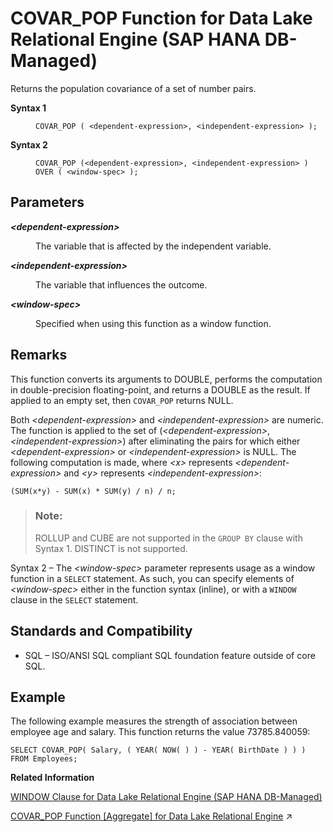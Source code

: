 <!-- loio6d40c8333876450388dfaa9078b06644 -->

# COVAR\_POP Function for Data Lake Relational Engine \(SAP HANA DB-Managed\)

Returns the population covariance of a set of number pairs.




<dl>
<dt><b>

Syntax 1

</b></dt>
<dd>

```
COVAR_POP ( <dependent-expression>, <independent-expression> );
```



</dd><dt><b>

Syntax 2

</b></dt>
<dd>

```
COVAR_POP (<dependent-expression>, <independent-expression> )
OVER ( <window-spec> );
```



</dd>
</dl>



<a name="loio6d40c8333876450388dfaa9078b06644__section_y35_dpl_srb"/>

## Parameters


<dl>
<dt><b>

*<dependent-expression\>*

</b></dt>
<dd>

The variable that is affected by the independent variable.



</dd><dt><b>

*<independent-expression\>*

</b></dt>
<dd>

The variable that influences the outcome.



</dd><dt><b>

*<window-spec\>*

</b></dt>
<dd>

Specified when using this function as a window function.



</dd>
</dl>



<a name="loio6d40c8333876450388dfaa9078b06644__section_t4t_2pl_srb"/>

## Remarks

This function converts its arguments to DOUBLE, performs the computation in double-precision floating-point, and returns a DOUBLE as the result. If applied to an empty set, then `COVAR_POP` returns NULL.

Both *<dependent-expression\>* and *<independent-expression\>* are numeric. The function is applied to the set of \(*<dependent-expression\>*, *<independent-expression\>*\) after eliminating the pairs for which either *<dependent-expression\>* or *<independent-expression\>* is NULL. The following computation is made, where *<x\>* represents *<dependent-expression\>* and *<y\>* represents *<independent-expression\>*:

```
(SUM(x*y) - SUM(x) * SUM(y) / n) / n;
```

> ### Note:  
> ROLLUP and CUBE are not supported in the `GROUP BY` clause with Syntax 1. DISTINCT is not supported.

Syntax 2 – The *<window-spec\>* parameter represents usage as a window function in a `SELECT` statement. As such, you can specify elements of *<window-spec\>* either in the function syntax \(inline\), or with a `WINDOW` clause in the `SELECT` statement.



<a name="loio6d40c8333876450388dfaa9078b06644__section_l2z_gpl_srb"/>

## Standards and Compatibility

-   SQL – ISO/ANSI SQL compliant SQL foundation feature outside of core SQL.



<a name="loio6d40c8333876450388dfaa9078b06644__section_fq4_hpl_srb"/>

## Example

The following example measures the strength of association between employee age and salary. This function returns the value 73785.840059:

```
SELECT COVAR_POP( Salary, ( YEAR( NOW( ) ) - YEAR( BirthDate ) ) ) FROM Employees;
```

**Related Information**  


[WINDOW Clause for Data Lake Relational Engine \(SAP HANA DB-Managed\)](../030-sql-statements/window-clause-for-data-lake-relational-engine-sap-hana-db-managed-c83b61b.md "Defines all or part of a window for use with window functions such as AVG and RANK in a SELECT statement.")

[COVAR_POP Function \[Aggregate\] for Data Lake Relational Engine](https://help.sap.com/viewer/19b3964099384f178ad08f2d348232a9/2024_1_QRC/en-US/a541901c84f21015b699cc40f6738ebc.html "Returns the population covariance of a set of number pairs.") :arrow_upper_right:

